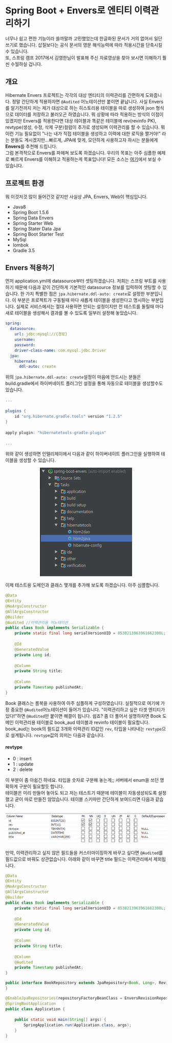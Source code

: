 # Spring Boot + Envers로 엔티티 이력관리하기
너무나 쉽고 편한 기능이라 쓸까말까 고민했었는데 한글화된 문서가 거의 없어서 일단 쓰기로 했습니다. 삽질보다는 공식 문서의 영문 해석능력에 따라 적용시간을 단축시킬 수 있습니다.  
또, 스프링 캠프 2017에서 김영한님이 발표해 주신 자료영상을 찾아 보시면 이해하기 훨씬 수월하실 겁니다. 

## 개요
Hibernate Envers 프로젝트는 각각의 대상 엔티티의 이력관리를 간편하게 도와줍니다. 정말 간단하게 적용하자면 `@Audited` 어노테이션만 붙이면 끝납니다. 사실 Envers를 알기전까지 저는 
제가 대상으로 하는 히스토리용 테이블을 따로 생성하여 json 형식으로 데이터를 저장하고 불러오곤 하였습니다. 뭐 상황에 따라 적용하는 방식의 이점이 있겠지만 Envers를 적용한다면 대상 테이블과 
똑같은 테이블에 rev(revinfo PK), revtype(생성, 수정, 삭제 구분)컬럼이 추가로 생성되며 이력관리를 할 수 있습니다. 뭐 이런 기능 필요없이 "나는 내가 직접 테이블을 생성하고 이력에 대한 로직을 짤거야!" 
라는 분들도 계시겠지만...빠르게, JPA에 맞게, 모던하게 사용하고자 하시는 분들에게 **Envers**를 추천해 드립니다. <br>
그럼 본격적으로 Envers를 파헤쳐 보도록 하겠습니다. 우리의 목표는 아주 심플한 예제로 빠르게 Envers를 이해하고 적용하는게 목표입니다! 모든 소스는 [여기](https://github.com/young891221/Spring-Boot-Envers-Example)에서 보실 수 있습니다.

## 프로젝트 환경
뭐 이것저것 많이 들어간것 같지만 사실상 JPA, Envers, Web이 핵심입니다.
- Java8
- Spring Boot 1.5.6
- Spring Data Envers
- Spring Starter Web
- Spring Stater Data Jpa
- Spring Boot Starter Test
- MySql
- lombok
- Gradle 3.5

## Envers 적용하기
먼저 application.yml에 datasource부터 셋팅하겠습니다. 저희는 스프링 부트를 사용하기 때문에 다음과 같이 간단하게 기본적인 datasource 정보를 입력하여 셋팅할 수 있습니다. 한 가지 특별한 점은 `jpa.hibernate.ddl-auto: create`로 설정한 부분입니다. 
이 부분은 프로젝트가 구동될때 마다 새롭게 테이블을 생성한다고 명시하는 부분입니다. 실제로 서비스에서는 절대 사용하면 안되는 설정이지만 전 테스트를 돌릴때 마다 새로 테이블을 생성해서 결과를 볼 수 있도록 일부러 설정해 놓았습니다.

```yaml
spring:
  datasource:
    url: jdbc:mysql://{경로}
    username: 
    password: 
    driver-class-name: com.mysql.jdbc.Driver
  jpa:
    hibernate:
      ddl-auto: create

```

위의 `jpa.hibernate.ddl-auto: create`설정이 마음에 안드시는 분들은 build.gradle에서 하이버네이트 플러그인 설정을 통해 자동으로 테이블을 생성할수도 있습니다.

```groovy
...

plugins {
	id "org.hibernate.gradle.tools" version "1.2.5"
}

apply plugin: "hibernatetools-gradle-plugin"

...
```

위와 같이 생성하면 인텔리제이에서 다음과 같이 하이버네이트 플러그인을 실행하여 테이블을 생성할 수 있습니다.
 
<p align="center">
<img src="/images/Hibernate/envers/1.png"/>
</p>

이제 테스트용 도메인과 클래스 몇개를 추가해 보도록 하겠습니다. 아주 심플합니다.

```java
@Data
@Entity
@NoArgsConstructor
@AllArgsConstructor
@Builder
@Audited //이력관리용 어노테이션
public class Book implements Serializable {
    private static final long serialVersionUID = 8530213963961662300L;

    @Id
    @GeneratedValue
    private Long id;

    @Column
    private String title;

    @Column
    private Timestamp publishedAt;
}
```

Book 클래스는 롬복을 사용하여 아주 심플하게 구성하였습니다. 실질적으로 여기에 가장 중요한 `@Audited`어노테이션이 들어가 있습니다. "이력관리하고 싶은 타겟 엔티티가 있다!"하면 `@Audited`만 붙이면 해결이 됩니다. 쉽죠? 
좀 더 풀어서 설명하자면 Book 도메인 이력관리용 테이블로 book_aud 테이블과 revinfo 테이블이 필요합니다. book_aud는 book의 필드값 3개와 이력관리 ID값인 `rev`, 타입을 나타내는 `revtype`으로 설계됩니다. `revtype`값의 의미는 다음과 같습니다.
#### revtype
- 0 : insert
- 1 : update
- 2 : delete

이 부분이 좀 아쉽긴 하네요. 타입을 숫자로 구분해 놓는게;; 서버에서 enum을 쓰던 명확하게 구분이 필요할듯 합니다.<br> 
테이블은 미리 만들어 놓아도 되고 저는 테스트기 때문에 테이블이 자동생성되도록 설정했고 굳이 따로 만들진 않았습니다. 테이블 스키마만 간단하게 보여드리면 다음과 같습니다.

<p align="center">
<img src="/images/Hibernate/envers/2.png"/>
</p>

만약, 이력관리하고 싶지 않은 필드들을 커스터마이징하게 바꾸고 싶다면 `@Audited`를 필드값으로 바꿔도 상관없습니다. 아래와 같이 바꾸면 title 필드는 이력관리에서 제외됩니다. 

```java
@Data
@Entity
@NoArgsConstructor
@AllArgsConstructor
@Builder
public class Book implements Serializable {
    private static final long serialVersionUID = 8530213963961662300L;

    @Id
    @GeneratedValue
    private Long id;

    @Column
    private String title;

    @Column
    @Audited
    private Timestamp publishedAt;
}
```



```java
public interface BookRepository extends JpaRepository<Book, Long>, RevisionRepository<Book, Long, Integer> {
}
```

```java
@EnableJpaRepositories(repositoryFactoryBeanClass = EnversRevisionRepositoryFactoryBean.class)
@SpringBootApplication
public class Application {

	public static void main(String[] args) {
		SpringApplication.run(Application.class, args);
	}
}
```
